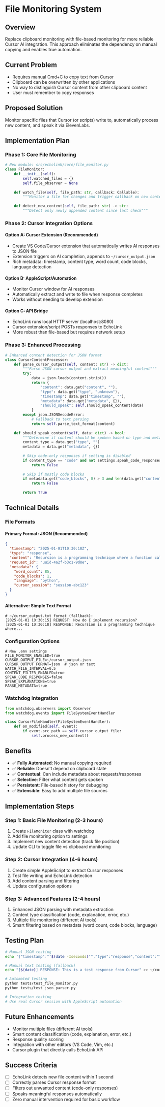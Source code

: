 # File Monitoring System

## Overview
Replace clipboard monitoring with file-based monitoring for more reliable Cursor AI integration. This approach eliminates the dependency on manual copying and enables true automation.

## Current Problem
- Requires manual Cmd+C to copy text from Cursor
- Clipboard can be overwritten by other applications
- No way to distinguish Cursor content from other clipboard content
- User must remember to copy responses

## Proposed Solution
Monitor specific files that Cursor (or scripts) write to, automatically process new content, and speak it via ElevenLabs.

## Implementation Plan

### Phase 1: Core File Monitoring
```python
# New module: src/echolink/core/file_monitor.py
class FileMonitor:
    def __init__(self):
        self.watched_files = {}
        self.file_observer = None
    
    def watch_file(self, file_path: str, callback: Callable):
        """Monitor a file for changes and trigger callback on new content"""
    
    def detect_new_content(self, file_path: str) -> str:
        """Detect only newly appended content since last check"""
```

### Phase 2: Cursor Integration Options

#### Option A: Cursor Extension (Recommended)
- Create VS Code/Cursor extension that automatically writes AI responses to JSON file
- Extension triggers on AI completion, appends to `~/cursor_output.json`
- Rich metadata: timestamp, content type, word count, code blocks, language detection

#### Option B: AppleScript/Automation
- Monitor Cursor window for AI responses
- Automatically extract and write to file when response completes
- Works without needing to develop extension

#### Option C: API Bridge
- EchoLink runs local HTTP server (localhost:8080)
- Cursor extension/script POSTs responses to EchoLink
- More robust than file-based but requires network setup

### Phase 3: Enhanced Processing
```python
# Enhanced content detection for JSON format
class CursorContentProcessor:
    def parse_cursor_output(self, content: str) -> dict:
        """Parse JSON cursor output and extract meaningful content"""
        try:
            data = json.loads(content.strip())
            return {
                "content": data.get("content", ""),
                "type": data.get("type", "unknown"),
                "timestamp": data.get("timestamp", ""),
                "metadata": data.get("metadata", {}),
                "should_speak": self.should_speak_content(data)
            }
        except json.JSONDecodeError:
            # Fallback to text parsing
            return self.parse_text_format(content)
        
    def should_speak_content(self, data: dict) -> bool:
        """Determine if content should be spoken based on type and metadata"""
        content_type = data.get("type", "")
        metadata = data.get("metadata", {})
        
        # Skip code-only responses if setting is disabled
        if content_type == "code" and not settings.speak_code_responses:
            return False
            
        # Skip if mostly code blocks
        if metadata.get("code_blocks", 0) > 3 and len(data.get("content", "")) < 200:
            return False
            
        return True
```

## Technical Details

### File Formats

#### Primary Format: JSON (Recommended)
```json
{
  "timestamp": "2025-01-01T10:30:18Z",
  "type": "response",
  "content": "Recursion is a programming technique where a function calls itself...",
  "request_id": "uuid-4a2f-b3c1-9d8e",
  "metadata": {
    "word_count": 85,
    "code_blocks": 1,
    "language": "python",
    "cursor_session": "session-abc123"
  }
}
```

#### Alternative: Simple Text Format
```
# ~/cursor_output.txt format (fallback):
[2025-01-01 10:30:15] REQUEST: How do I implement recursion?
[2025-01-01 10:30:18] RESPONSE: Recursion is a programming technique where...
```

### Configuration Options
```env
# New .env settings
FILE_MONITOR_ENABLED=true
CURSOR_OUTPUT_FILE=~/cursor_output.json
CURSOR_OUTPUT_FORMAT=json  # json or text
WATCH_FILE_INTERVAL=0.5
CONTENT_FILTER_ENABLED=true
SPEAK_CODE_RESPONSES=false
SPEAK_EXPLANATIONS=true
PARSE_METADATA=true
```

### Watchdog Integration
```python
from watchdog.observers import Observer
from watchdog.events import FileSystemEventHandler

class CursorFileHandler(FileSystemEventHandler):
    def on_modified(self, event):
        if event.src_path == self.cursor_output_file:
            self.process_new_content()
```

## Benefits
- ✅ **Fully Automated**: No manual copying required
- ✅ **Reliable**: Doesn't depend on clipboard state
- ✅ **Contextual**: Can include metadata about requests/responses
- ✅ **Selective**: Filter what content gets spoken
- ✅ **Persistent**: File-based history for debugging
- ✅ **Extensible**: Easy to add multiple file sources

## Implementation Steps

### Step 1: Basic File Monitoring (2-3 hours)
1. Create `FileMonitor` class with watchdog
2. Add file monitoring option to settings
3. Implement new content detection (track file position)
4. Update CLI to toggle file vs clipboard monitoring

### Step 2: Cursor Integration (4-6 hours)
1. Create simple AppleScript to extract Cursor responses
2. Test file writing and EchoLink detection
3. Add content parsing and filtering
4. Update configuration options

### Step 3: Advanced Features (2-4 hours)
1. Enhanced JSON parsing with metadata extraction
2. Content type classification (code, explanation, error, etc.)
3. Multiple file monitoring (different AI tools)
4. Smart filtering based on metadata (word count, code blocks, language)

## Testing Plan
```bash
# Manual JSON testing
echo '{"timestamp":"'$(date -Iseconds)'","type":"response","content":"This is a test response from Cursor","request_id":"test-123","metadata":{"word_count":8,"code_blocks":0}}' >> ~/cursor_output.json

# Manual text testing (fallback)
echo "[$(date)] RESPONSE: This is a test response from Cursor" >> ~/cursor_output.txt

# Automated testing
python tests/test_file_monitor.py
python tests/test_json_parser.py

# Integration testing
# Use real Cursor session with AppleScript automation
```

## Future Enhancements
- Monitor multiple files (different AI tools)
- Smart content classification (code, explanation, error, etc.)
- Response quality scoring
- Integration with other editors (VS Code, Vim, etc.)
- Cursor plugin that directly calls EchoLink API

## Success Criteria
- [ ] EchoLink detects new file content within 1 second
- [ ] Correctly parses Cursor response format
- [ ] Filters out unwanted content (code-only responses)
- [ ] Speaks meaningful responses automatically
- [ ] Zero manual intervention required for basic workflow 